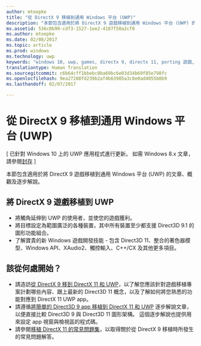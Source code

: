 ```yaml
---
author: mtoepke
title: "從 DirectX 9 移植到通用 Windows 平台 (UWP)"
description: "本節包含適用於將 DirectX 9 遊戲移植到通用 Windows 平台 (UWP) 的文章、概觀及逐步解說。"
ms.assetid: 536c0b99-cdf3-1527-1ee2-4187f50a2cf0
ms.author: mtoepke
ms.date: 02/08/2017
ms.topic: article
ms.prod: windows
ms.technology: uwp
keywords: "windows 10, uwp, games, directx 9, directx 11, porting 遊戲, 移植"
translationtype: Human Translation
ms.sourcegitcommit: c6b64cff1bbebc8ba69bc6e03d34b69f85e798fc
ms.openlocfilehash: 9ea27288fd239b2af4b63985a3c8e0ad4055b0b9
ms.lasthandoff: 02/07/2017

---
```


# <a name="port-from-directx-9-to-universal-windows-platform-uwp"></a>從 DirectX 9 移植到通用 Windows 平台 (UWP)


\[ 已針對 Windows 10 上的 UWP 應用程式進行更新。 如需 Windows 8.x 文章，請參閱[封存](http://go.microsoft.com/fwlink/p/?linkid=619132) \]

本節包含適用於將 DirectX 9 遊戲移植到通用 Windows 平台 (UWP) 的文章、概觀及逐步解說。

##  <a name="port-your-directx-9-game-to-uwp"></a>將 DirectX 9 遊戲移植到 UWP


-   將觸角延伸到 UWP 的使用者，並使您的遊戲獲利。
-   將目標設定為範圍廣泛的各種裝置，其中所有裝置至少都支援 Direct3D 9.1 的圖形功能組合。
-   了解寶貴的新 Windows 遊戲開發技能 - 包含 Direct3D 11、整合的著色器模型、Windows API、XAudio2、觸控輸入、C++/CX 及其他更多項目。

## <a name="where-do-i-start"></a>該從何處開始？


-   請造訪[從 DirectX 9 移到 DirectX 11 和 UWP](porting-considerations.md)，以了解您應該針對遊戲移植專案計劃哪些內容、跟上最新的 Direct3D 11 概念，以及了解如何將您熟悉的功能對應到 DirectX 11 UWP app。
-   請遵循[將簡單的 Direct3D 9 app 移植到 DirectX 11 和 UWP](walkthrough--simple-port-from-direct3d-9-to-11-1.md) 逐步解說文章，以便直接比較 Direct3D 9 與 Direct3D 11 圖形架構。 這個逐步解說也提供用來設定 app 視窗與檢視區的程式碼。
-   請參閱[移植 DirectX 11 的常見問題集](directx-porting-faq.md)，以取得關於從 DirectX 9 移植時所發生的常見問題解答。

 

 






